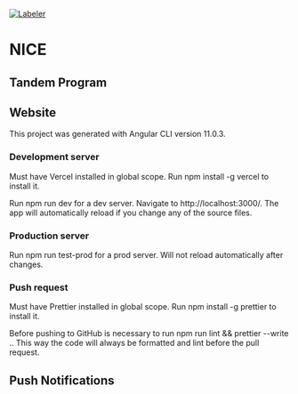 [![Labeler](https://github.com/jaimediniz/webSite/actions/workflows/label.yml/badge.svg?branch=dev)](https://github.com/jaimediniz/webSite/actions/workflows/label.yml)

# NICE

## Tandem Program

## Website

This project was generated with Angular CLI version 11.0.3.

### Development server

Must have Vercel installed in global scope. Run npm install -g vercel to install
it.

Run npm run dev for a dev server. Navigate to http://localhost:3000/. The app
will automatically reload if you change any of the source files.

### Production server

Run npm run test-prod for a prod server. Will not reload automatically after
changes.

### Push request

Must have Prettier installed in global scope. Run npm install -g prettier to
install it.

Before pushing to GitHub is necessary to run npm run lint && prettier --write ..
This way the code will always be formatted and lint before the pull request.

## Push Notifications
